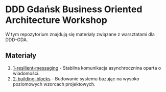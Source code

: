 # DDD Gdańsk Business Oriented Architecture Workshop

W tym repozytorium znajdują się materiały związane z warsztatami dla DDD-GDA.

## Materiały

1. [1-resilient-messaging](./1-resilient-messaging) - Stabilna komunikacja asynchrocznina oparta o wiadomości.
1. [2-building-blocks](./2-building-blocks) - Budowanie systemu bazując na wysoko poziomowych wzorcach projektowych.